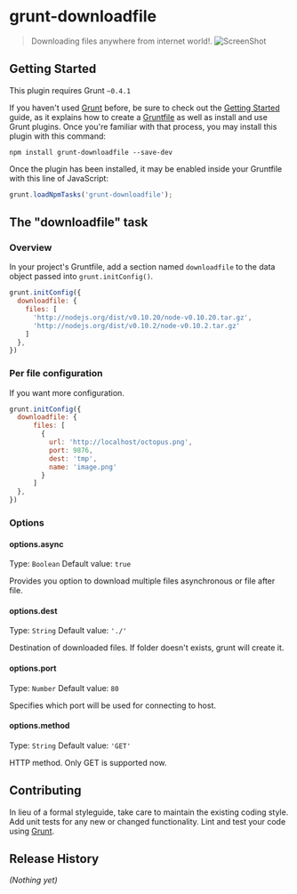 # grunt-downloadfile

> Downloading files anywhere from internet world!.
> ![ScreenShot](http://photos-4.dropbox.com/t/0/AAAcYlDi0slRatDnqn_JXSZxaU_C3B9NmiesJhsDYKFC1w/12/22904342/png/1024x768/3/1384794000/0/2/Screenshot%202013-11-14%2015.11.37.png/In7WCHu2FYHpF0lVlhzUlCFfoIWJ3cBVNvneB8pWwv0)

## Getting Started
This plugin requires Grunt `~0.4.1`

If you haven't used [Grunt](http://gruntjs.com/) before, be sure to check out the [Getting Started](http://gruntjs.com/getting-started) guide, as it explains how to create a [Gruntfile](http://gruntjs.com/sample-gruntfile) as well as install and use Grunt plugins. Once you're familiar with that process, you may install this plugin with this command:

```shell
npm install grunt-downloadfile --save-dev
```

Once the plugin has been installed, it may be enabled inside your Gruntfile with this line of JavaScript:

```js
grunt.loadNpmTasks('grunt-downloadfile');
```

## The "downloadfile" task

### Overview
In your project's Gruntfile, add a section named `downloadfile` to the data object passed into `grunt.initConfig()`.

```js
grunt.initConfig({
  downloadfile: {
    files: [
      'http://nodejs.org/dist/v0.10.20/node-v0.10.20.tar.gz',
      'http://nodejs.org/dist/v0.10.2/node-v0.10.2.tar.gz'
    ]
  },
})
```

### Per file configuration
If you want more configuration.
```js
grunt.initConfig({
  downloadfile: {
      files: [
        {
          url: 'http://localhost/octopus.png',
          port: 9876,
          dest: 'tmp',
          name: 'image.png'
        }
      ]
  },
})
```

### Options

#### options.async
Type: `Boolean`
Default value: `true`

Provides you option to download multiple files asynchronous or file after file.

#### options.dest
Type: `String`
Default value: `'./'`

Destination of downloaded files. If folder doesn't exists, grunt will create it.

#### options.port
Type: `Number`
Default value: `80`

Specifies which port will be used for connecting to host.

#### options.method
Type: `String`
Default value: `'GET'`

HTTP method. Only GET is supported now.

## Contributing
In lieu of a formal styleguide, take care to maintain the existing coding style. Add unit tests for any new or changed functionality. Lint and test your code using [Grunt](http://gruntjs.com/).

## Release History
_(Nothing yet)_
